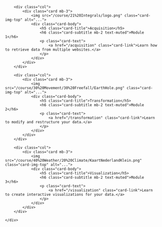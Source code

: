 <div class="container p-0" markdown="0">
	<div class="row">

		<div class="col">
			<div class="card mb-3">
				<img src="/course/21%20Integrals/logo.png" class="card-img-top" alt="...">
				<div class="card-body">
					<h5 class="card-title">Acquisition</h5>
					<h6 class="card-subtitle mb-2 text-muted">Module 1</h6>
					<p class="card-text">
						<a href="/acquisition" class="card-link">Learn how to retrieve data from multiple websites.</a>
					</p>
				</div>
			</div>
		</div>

		<div class="col">
			<div class="card mb-3">
				<img src="/course/30%20Movement/30%20Freefall/EarthHole.png" class="card-img-top" alt="...">
				<div class="card-body">
					<h5 class="card-title">Transformation</h5>
					<h6 class="card-subtitle mb-2 text-muted">Module 2</h6>
					<p class="card-text">
						<a href="/transformation" class="card-link">Learn to modify and restructure your data.</a>
					</p>
				</div>
			</div>
		</div>

		<div class="col">
			<div class="card mb-3">
				<img src="/course/40%20Weather/20%20Climate/KaartNederlandKlein.png" class="card-img-top" alt="...">
				<div class="card-body">
					<h5 class="card-title">Visualization</h5>
					<h6 class="card-subtitle mb-2 text-muted">Module 3</h6>
					<p class="card-text">
						<a href="/visualization" class="card-link">Learn to create interactive visualizations for your data.</a>
					</p>
				</div>
			</div>
		</div>

	</div>
</div>
